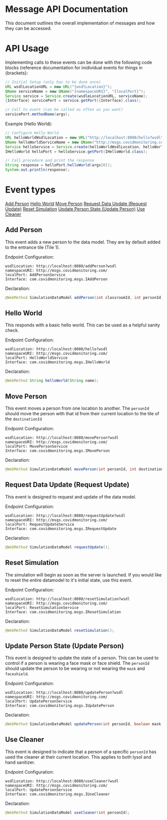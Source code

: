 # Message API Documentation
This document outlines the overall implementation of messages and how they can be accessed.

# API Usage
Implementing calls to these events can be done with the following code blocks (reference documentation for inidividual events for things in {brackets}:

```java
// Initial Setup (only has to be done once)
URL wsdlLocationURL = new URL("{wsdlLocation}");
QName serviceName = new QName("{namespaceURI}", "{localPort}");
Service service = Service.create(wsdleLocationURL, serviceName);
{Interface} servicePort = service.getPort({Interface}.class);

// Call to event (can be called as often as you want)
servicePort.methodName(args);
```

Example (Hello World):
```java
// Configure Hello World
URL helloWorldWsdlLocation = new URL("http://localhost:8080/hello?wsdl");
QName helloWorldServiceName = new QName("http://msgs.covidmonitoring.com/", "HelloWorldService");
Service helloService = Service.create(helloWorldWsdlLocation, helloWorldServiceName);
IHelloWorld helloPort = helloService.getPort(IHelloWorld.class);

// Call procedure and print the response
String response = helloPort.helloWorld(args[0]);
System.out.println(response);
```

# Event types
[Add Person](#add-person)
[Hello World](#hello-world)
[Move Person](#move-person)
[Request Data Update (Request Update)](#request-data-update-request-update)
[Reset Simulation](#reset-simulation)
[Update Person State (Update Person)](#update-person-state-update-person)
[Use Cleaner](#use-cleaner)

## Add Person
This event adds a new person to the data model. They are by default added to the entrance tile (Tile 1).

Endpoint Configuration:
```
wsdlLocation: http://localhost:8080/addPerson?wsdl
namespaceURI: http://msgs.covidmonitoring.com/
localPort: AddPersonService
Interface: com.covidmonitoring.msgs.IAddPerson
```

Declaration:
```java
@WebMethod SimulationDataModel addPerson(int classroomId, int personId, boolean isTeacher);
```

## Hello World
This responds with a basic hello world. This can be used as a helpful sanity check.

Endpoint Configuration:
```
wsdlLocation: http://localhost:8080/hello?wsdl
namespaceURI: http://msgs.covidmonitoring.com/
localPort: HelloWorldService
Interface: com.covidmonitoring.msgs.IHelloWorld
```

Declaration:
```java
@WebMethod String helloWorld(String name);
```

## Move Person
This event moves a person from one location to another. The `personId` should move the person with that id from their current location to the tile of the `destinationId`

Endpoint Configuration:
```
wsdlLocation: http://localhost:8080/movePerson?wsdl
namespaceURI: http://msgs.covidmonitoring.com/
localPort: MovePersonService
Interface: com.covidmonitoring.msgs.IMovePerson
```

Declaration:
```java
@WebMethod SimulationDataModel movePerson(int personId, int destinationId, boolean wipe);
```

## Request Data Update (Request Update)
This event is designed to request and update of the data model.

Endpoint Configuration:
```
wsdlLocation: http://localhost:8080/requestUpdate?wsdl
namespaceURI: http://msgs.covidmonitoring.com/
localPort: RequestUpdateService
Interface: com.covidmonitoring.msgs.IRequestUpdate
```

Declaration:
```java
@WebMethod SimulationDataModel requestUpdate();
```

## Reset Simulation
The simulation will begin as soon as the server is launched. If you would like to reset the entire datamodel to it's initial state, use this event.

Endpoint Configuration:
```
wsdlLocation: http://localhost:8080/resetSimulation?wsdl
namespaceURI: http://msgs.covidmonitoring.com/
localPort: ResetSimulationService
Interface: com.covidmonitoring.msgs.IResetSimulation
```

Declaration:
```java
@WebMethod SimulationDataModel resetSimulation();
```

## Update Person State (Update Person)
This event is designed to update the state of a person. This can be used to control if a person is wearing a face mask or face shield. The `personId` should update the person to be wearing or not wearing the `mask` and `faceshield`.

Endpoint Configuration:
```
wsdlLocation: http://localhost:8080/updatePerson?wsdl
namespaceURI: http://msgs.covidmonitoring.com/
localPort: UpdatePersonService
Interface: com.covidmonitoring.msgs.IUpdatePerson
```

Declaration:
```java
@WebMethod SimulationDataModel updatePerson(int personId, boolean mask, boolean faceshield);
```

## Use Cleaner
This event is designed to indicate that a person of a specific `personId` has used the cleaner at their current location. This applies to both lysol and hand sanitizer.

Endpoint Configuration:
```
wsdlLocation: http://localhost:8080/useCleaner?wsdl
namespaceURI: http://msgs.covidmonitoring.com/
localPort: UpdatePersonService
Interface: com.covidmonitoring.msgs.IUseCleaner
```

Declaration:
```java
@WebMethod SimulationDataModel useCleaner(int personId);
```